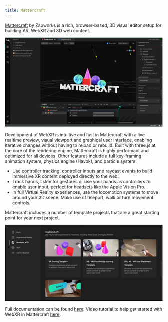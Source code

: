 ```yaml
---
title: Mattercraft
---
```




[Mattercraft](https://zap.works/mattercraft/) by Zapworks is a rich, browser-based, 3D visual editor setup for building AR, WebXR and 3D web content.

![Mattercraft Screenshot](mattercraft.png)

Development of WebXR is intuitive and fast in Mattercraft with a live realtime preview, visual viewport and graphical user interface, enabling iterative changes without having to reload or rebuild. Built with three.js at the core of the rendering engine, Mattercraft is highly performant and optimized for all devices. Other features include a full key-framing animation system, physics engine (Havok), and particle system.

- Use controller tracking, controller inputs and raycast events to build immersive XR content deployed directly to the web.
- Track hands, listen for gestures or use your hands as controllers to enable user input, perfect for headsets like the Apple Vision Pro.
- In full Virtual Reality experiences, use the locomotion systems to move around your 3D scene. Make use of teleport, walk or turn movement controls.

Mattercraft includes a number of template projects that are a great starting point for your next project.

![Mattercraft Templates screenshot](mattercraft-templates.png)

Full documentation can be found [here](https://docs.zap.works/mattercraft/webxr/).
Video tutorial to help get started with WebXR in Mattercraft [here](https://www.youtube.com/watch?v=qDwpBpULg5c&t=123s).
